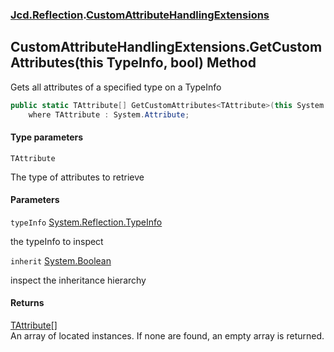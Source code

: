 ### [Jcd.Reflection](Jcd.Reflection.md 'Jcd.Reflection').[CustomAttributeHandlingExtensions](Jcd.Reflection.CustomAttributeHandlingExtensions.md 'Jcd.Reflection.CustomAttributeHandlingExtensions')

## CustomAttributeHandlingExtensions.GetCustomAttributes<TAttribute>(this TypeInfo, bool) Method

Gets all attributes of a specified type on a TypeInfo

```csharp
public static TAttribute[] GetCustomAttributes<TAttribute>(this System.Reflection.TypeInfo typeInfo, bool inherit=false)
    where TAttribute : System.Attribute;
```

#### Type parameters

<a name='Jcd.Reflection.CustomAttributeHandlingExtensions.GetCustomAttributes_TAttribute_(thisSystem.Reflection.TypeInfo,bool).TAttribute'></a>

`TAttribute`

The type of attributes to retrieve

#### Parameters

<a name='Jcd.Reflection.CustomAttributeHandlingExtensions.GetCustomAttributes_TAttribute_(thisSystem.Reflection.TypeInfo,bool).typeInfo'></a>

`typeInfo` [System.Reflection.TypeInfo](https://docs.microsoft.com/en-us/dotnet/api/System.Reflection.TypeInfo 'System.Reflection.TypeInfo')

the typeInfo to inspect

<a name='Jcd.Reflection.CustomAttributeHandlingExtensions.GetCustomAttributes_TAttribute_(thisSystem.Reflection.TypeInfo,bool).inherit'></a>

`inherit` [System.Boolean](https://docs.microsoft.com/en-us/dotnet/api/System.Boolean 'System.Boolean')

inspect the inheritance hierarchy

#### Returns

[TAttribute](Jcd.Reflection.CustomAttributeHandlingExtensions.GetCustomAttributes_TAttribute_(thisSystem.Reflection.TypeInfo,bool).md#Jcd.Reflection.CustomAttributeHandlingExtensions.GetCustomAttributes_TAttribute_(thisSystem.Reflection.TypeInfo,bool).TAttribute 'Jcd.Reflection.CustomAttributeHandlingExtensions.GetCustomAttributes<TAttribute>(this System.Reflection.TypeInfo, bool).TAttribute')[[]](https://docs.microsoft.com/en-us/dotnet/api/System.Array 'System.Array')  
An array of located <typeparamre name="TAttribute"/> instances. If none are found, an empty array is returned.